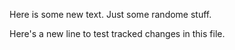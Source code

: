 Here is some new text. Just some randome stuff.

Here's a new line to test tracked changes in this file.
